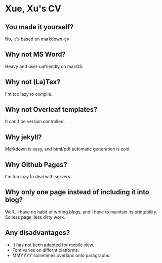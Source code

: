 # Xue, Xu's CV

## You made it yourself?
No, it's based on [markdown-cv](http://elipapa.github.io/markdown-cv/)

## Why not MS Word?
Heavy and user-unfriendly on macOS.

## Why not (La)Tex?
I'm too lazy to compile.

## Why not Overleaf templates?
It can't be version controlled.

## Why jekyll?
Markdown is easy, and html/pdf automatic generation is cool.

## Why Github Pages?
I'm too lazy to deal with servers.

## Why only one page instead of including it into blog?
Well.. I have no habit of writing blogs, and I have to maintain its printability. So less page, less dirty work.

## Any disadvantages?
* It has not been adapted for mobile view.
* Font varies on differnt platforms.
* MMYYYY sometimes overlaps onto paragraphs.
